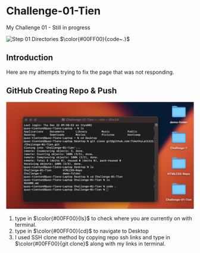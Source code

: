 # Challenge-01-Tien
My Challenge 01 - Still in progress

![Step 01 Directories](/assets/Step-01-Directories/images/Step-01.png)
$\color{#00FF00}{code~.}$

## Introduction
Here are my attempts trying to fix the page that was not responding.

## GitHub Creating Repo & Push
![Step 01 GitHub](/README.md-images/1.png)
1. type in $\color{#00FF00}{ls}$ to check where you are currently on with terminal.
2. type in $\color{#00FF00}{cd}$ to navigate to Desktop
3. I used SSH clone method by copying repo ssh links and type in $\color{#00FF00}{git clone}$ along with my links in terminal.
